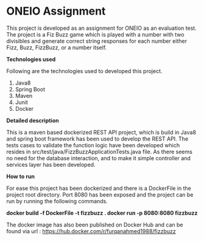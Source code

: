 # ONEIO Assignment
This project is developed as an assignment for ONEIO as an evaluation test. The project is a Fiz Buzz game which is played with a number with two divisibles and generate correct string responses for each number either Fizz, Buzz, FizzBuzz, or a number itself.

<b>Technologies used</b>

Following are the technologies used to developed this project.

1. Java8
2. Spring Boot
3. Maven
4. Junit
5. Docker

<b> Detailed description </b>

This is a maven based dockerized REST API project, which is build in Java8 and spring boot framework has been used to develop the REST API. The tests cases to validate the function logic have been developed which resides in src/test/java/FizzBuzzApplicationTests.java file. As there seems no need for the database interaction, and to make it simple controller and services layer has been developed. 

<b> How to run </b>

For ease this project has been dockerized and there is a DockerFile in the project root directory. Port 8080 has been exposed and the project can be run by running the following commands.

<b> docker build -f DockerFile -t fizzbuzz . </b>
<b> docker run -p 8080:8080 fizzbuzz </b>
  
The docker image has also been published on Docker Hub and can be found via url : https://hub.docker.com/r/furqanahmed1988/fizzbuzz
